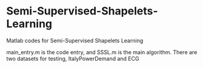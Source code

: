 # Semi-Supervised-Shapelets-Learning
Matlab codes for Semi-Supervised Shapelets Learning

main_entry.m is the code entry, and SSSL.m is the main algorithm.
There are two datasets for testing, ItalyPowerDemand and ECG

